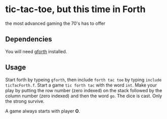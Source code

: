 # tic-tac-toe, but this time in Forth

the most advanced gaming the 70's has to offer

## Dependencies

You will need [gforth](https://www.gnu.org/software/gforth/) installed.

## Usage

Start forth by typeing `gforth`, then include `forth tac toe` by typing `include ticTacForth.f`. Start a game `tic forth tac` with the word `int`. Make your play by putting the row number (zero indexed) on the stack followed by the column number (zero indexed) and then the word `go`. The dice is cast. Only the strong survive.

A game always starts with player **O**.
